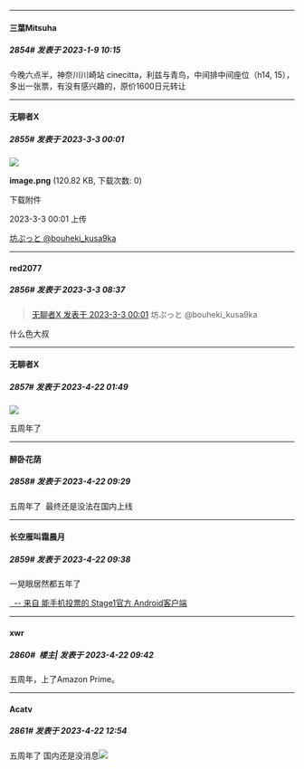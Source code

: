 

*****

####  三葉Mitsuha  
##### 2854#       发表于 2023-1-9 10:15

今晚六点半，神奈川川崎站 cinecitta，利兹与青鸟，中间排中间座位（h14, 15），多出一张票，有没有感兴趣的，原价1600日元转让

*****

####  无聊者X  
##### 2855#       发表于 2023-3-3 00:01

<img src="https://img.saraba1st.com/forum/202303/03/000125iuzzya6aj3ylfljq.png" referrerpolicy="no-referrer">

<strong>image.png</strong> (120.82 KB, 下载次数: 0)

下载附件

2023-3-3 00:01 上传

[坊ぷっと @bouheki_kusa9ka](https://twitter.com/bouheki_kusa9ka/status/1631224753037119489)


*****

####  red2077  
##### 2856#       发表于 2023-3-3 08:37

<blockquote><a href="httphttps://bbs.saraba1st.com/2b/forum.php?mod=redirect&amp;goto=findpost&amp;pid=59945185&amp;ptid=1795203" target="_blank">无聊者X 发表于 2023-3-3 00:01</a>
坊ぷっと @bouheki_kusa9ka</blockquote>
什么色大叔

*****

####  无聊者X  
##### 2857#       发表于 2023-4-22 01:49

<img src="https://p.sda1.dev/11/ebf78c7a00ba48bc5414ae96cf23b288/CMP_20230422014857628.jpg" referrerpolicy="no-referrer">

五周年了


*****

####  醉卧花荫  
##### 2858#       发表于 2023-4-22 09:29

五周年了  最终还是没法在国内上线


*****

####  长空雁叫霜晨月  
##### 2859#       发表于 2023-4-22 09:38

一晃眼居然都五年了

[  -- 来自 能手机投票的 Stage1官方 Android客户端](https://www.coolapk.com/apk/140634)


*****

####  xwr  
##### 2860#         楼主| 发表于 2023-4-22 09:42

五周年，上了Amazon Prime。


*****

####  Acatv  
##### 2861#       发表于 2023-4-22 12:54

五周年了 国内还是没消息<img src="https://static.saraba1st.com/image/smiley/face2017/068.png" referrerpolicy="no-referrer">

